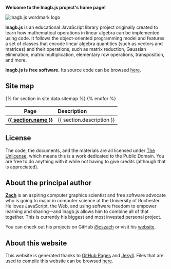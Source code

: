 **Welcome to the lnagb.js project's home page!**

![lnagb.js wordmark logo](./media/wordmark/png/wordmark-pad.png)

**lnagb.js** is an educational JavaScript library project originally created to
learn how mathematical operations in linear algebra can be implemented using
code. It follows the object-oriented programming model and features a set of
classes that encode linear algebra quantities (such as vectors and matrices) and
their operations, such as matrix reduction, Gaussian elimination, matrix
multiplication, elementary row operations, transposition, and more.

**lnagb.js is free software.** Its source code can be browsed [here][repo].

[repo]: https://github.com/cszach/lnagb.js

Site map
--------

<table>
  <thead>
    <tr>
      <th style="text-align: center">Page</th>
      <th style="text-align: left">Description</th>
    </tr>
  </thead>
  <tbody>
    {% for section in site.data.sitemap %}
      <tr>
        <td style="text-align: center">
          <a href="{{ section.name | replace: ' ', '-' | downcase }}">
            <b>{{ section.name }}</b>
          </a>
        </td>
        <td style="text-align: left">
          {{ section.description }}
        </td>
      </tr>
    {% endfor %}
  </tbody>
</table>

License
-------

The code, the documents, and the materials are all licensed under
[The Unlicense](https://unlicense.org/), which means this is a work dedicated to
the Public Domain. You are free to do anything with it while not having to give
credits (although that is appreciated).

About the principal author
--------------------------

[**Zach**](https://cszach.github.io) is an aspiring computer graphics
scientist and free software advocate who is going to major in computer science
at the University of Rochester. He loves JavaScript, the Web, and using software
freedom to empower learning and sharing—and lnagb.js allows him to combine all
of that together. This is currently his biggest and most invested personal
project.

You can check out his projects on GitHub [@cszach][github] or visit his
[website][website].

[github]: https://github.com/cszach
[website]: https://cszach.github.io

About this website
------------------

This website is generated thanks to [GitHub Pages](https://pages.github.com/)
and [Jekyll](https://jekyllrb.com/). Files that are used to compile this website
can be browsed [here](https://github.com/cszach/lnagb.js/tree/gh-pages).
